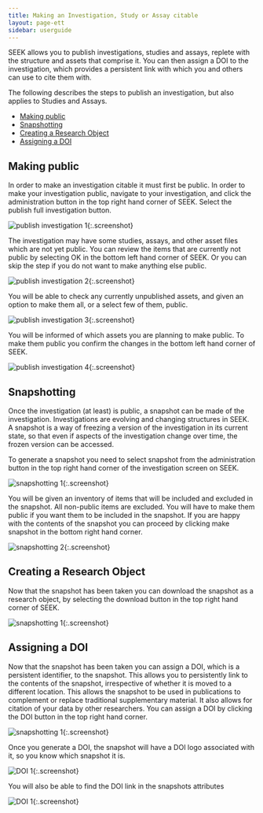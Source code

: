 ```yaml
---
title: Making an Investigation, Study or Assay citable
layout: page-ett
sidebar: userguide
---
```


SEEK allows you to publish investigations, studies and assays, replete with the structure and assets that comprise it. You can then assign a DOI to the investigation, which provides a persistent link with which you and others can use to cite them with. 

The following describes the steps to publish an investigation, but also applies to Studies and Assays.

* [Making public](#making-public)
* [Snapshotting](#snapshotting)
* [Creating a Research Object](#creating-a-research-object)
* [Assigning a DOI](#assigning-a-doi)

## Making public
In order to make an investigation citable it must first be public. In order to make your investigation public, navigate to your investigation, and click the administration button in the top right hand corner of SEEK. Select the publish full investigation button.

![publish investigation 1](/images/user-guide/publish_investigation_1.png){:.screenshot}

The investigation may have some studies, assays, and other asset files which are not yet public. You can review the items that are currently not public by selecting OK in the bottom left hand corner of SEEK. Or you can skip the step if you do not want to make anything else public.

![publish investigation 2](/images/user-guide/publish_investigation_2.png){:.screenshot}

You will be able to check any currently unpublished assets, and given an option to make them all, or a select few of them, public.

![publish investigation 3](/images/user-guide/publish_investigation_3.png){:.screenshot}

You will be informed of which assets you are planning to make public. To make them public you confirm the changes in the bottom left hand corner of SEEK.

![publish investigation 4](/images/user-guide/publish_investigation_4.png){:.screenshot}

## Snapshotting
Once the investigation (at least) is public, a snapshot can be made of the investigation. Investigations are evolving and changing structures in SEEK. A snapshot is a way of freezing a version of the investigation in its current state, so that even if aspects of the investigation change over time, the frozen version can be accessed.

To generate a snapshot you need to select snapshot from the administration button in the top right hand corner of the investigation screen on SEEK.

![snapshotting 1](/images/user-guide/snapshotting_1.png){:.screenshot}

You will be given an inventory of items that will be included and excluded in the snapshot. All non-public items are excluded. You will have to make them public if you want them to be included in the snapshot. If you are happy with the contents of the snapshot you can proceed by clicking make snapshot in the bottom right hand corner.

![snapshotting 2](/images/user-guide/snapshotting_2.png){:.screenshot}

## Creating a Research Object
Now that the snapshot has been taken you can download the snapshot as a research object, by selecting the download button in the top right hand corner of SEEK.

![snapshotting 1](/images/user-guide/snapshotting_1.png){:.screenshot}

## Assigning a DOI
Now that the snapshot has been taken you can assign a DOI, which is a persistent identifier, to the snapshot. This allows you to persistently link to the contents of the snapshot, irrespective of whether it is moved to a different location. This allows the snapshot to be used in publications to complement or replace traditional supplementary material. It also allows for citation of your data by other researchers. You can assign a DOI by clicking the DOI button in the top right hand corner.

![snapshotting 1](/images/user-guide/snapshotting_1.png){:.screenshot}

Once you generate a DOI, the snapshot will have a DOI logo associated with it, so you know which snapshot it is.

![DOI 1](/images/user-guide/DOI_1.png){:.screenshot}

You will also be able to find the DOI link in the snapshots attributes

![DOI 1](/images/user-guide/DOI_2.png){:.screenshot}